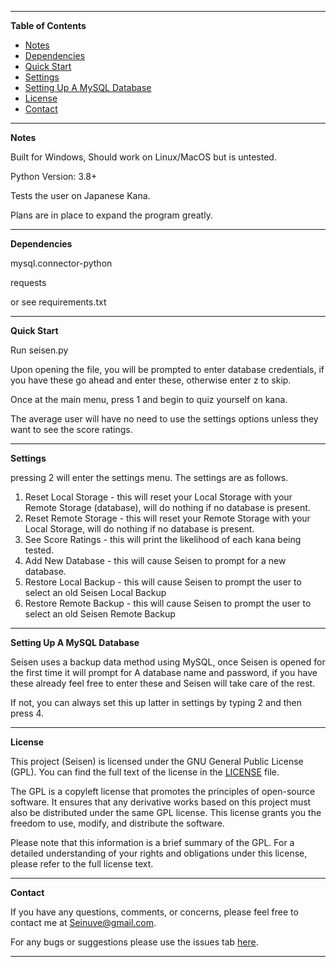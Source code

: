 ---------------------------------------------------------------------------------------------------------------------------------------------------
**Table of Contents**

- [Notes](#notes)
- [Dependencies](#dependencies)
- [Quick Start](#quickstart)
- [Settings](#settings)
- [Setting Up A MySQL Database](#SUAMSD)
- [License](#license)
- [Contact](#contact)

---------------------------------------------------------------------------------------------------------------------------------------------------
**Notes**<a name="notes"></a>

Built for Windows, Should work on Linux/MacOS but is untested.

Python Version: 3.8+

Tests the user on Japanese Kana.

Plans are in place to expand the program greatly.

---------------------------------------------------------------------------------------------------------------------------------------------------
**Dependencies**<a name="dependencies"></a>

mysql.connector-python

requests

or see requirements.txt

---------------------------------------------------------------------------------------------------------------------------------------------------
**Quick Start**<a name="quickstart"></a>

Run seisen.py

Upon opening the file, you will be prompted to enter database credentials, if you have these go ahead and enter these, otherwise enter z to skip.

Once at the main menu, press 1 and begin to quiz yourself on kana.

The average user will have no need to use the settings options unless they want to see the score ratings.

---------------------------------------------------------------------------------------------------------------------------------------------------
**Settings**<a name="settings"></a>

pressing 2 will enter the settings menu. The settings are as follows.

1. Reset Local Storage - this will reset your Local Storage with your Remote Storage (database), will do nothing if no database is present.
2. Reset Remote Storage - this will reset your Remote Storage with your Local Storage, will do nothing if no database is present.
3. See Score Ratings - this will print the likelihood of each kana being tested.
4. Add New Database - this will cause Seisen to prompt for a new database.
5. Restore Local Backup - this will cause Seisen to prompt the user to select an old Seisen Local Backup
6. Restore Remote Backup - this will cause Seisen to prompt the user to select an old Seisen Remote Backup
   
---------------------------------------------------------------------------------------------------------------------------------------------------
**Setting Up A MySQL Database**<a name="SUAMSD"></a>

Seisen uses a backup data method using MySQL, once Seisen is opened for the first time it will prompt for A database name and password, if you have these already feel free to enter these and Seisen will take care of the rest.

If not, you can always set this up latter in settings by typing 2 and then press 4.

---------------------------------------------------------------------------------------------------------------------------------------------------
**License**<a name="license"></a>

This project (Seisen) is licensed under the GNU General Public License (GPL). You can find the full text of the license in the [LICENSE](License.md) file.

The GPL is a copyleft license that promotes the principles of open-source software. It ensures that any derivative works based on this project must also be distributed under the same GPL license. This license grants you the freedom to use, modify, and distribute the software.

Please note that this information is a brief summary of the GPL. For a detailed understanding of your rights and obligations under this license, please refer to the full license text.

---------------------------------------------------------------------------------------------------------------------------------------------------
**Contact**<a name="contact"></a>

If you have any questions, comments, or concerns, please feel free to contact me at [Seinuve@gmail.com](mailto:Seinuve@gmail.com).

For any bugs or suggestions please use the issues tab [here](https://github.com/Seinuve/Seisen/issues).

---------------------------------------------------------------------------------------------------------------------------------------------------
